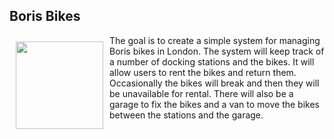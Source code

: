 Boris Bikes
------

<img src="http://2.bp.blogspot.com/-cKh7iq0zSSQ/UsU_wQD9pAI/AAAAAAAABRw/vDS8Eqf4cDk/s1600/13_09_13_09__1090682-2-Edit-Edit_130916.jpg" style="height: 140px; float: left; padding: 10px">

The goal is to create a simple system for managing Boris bikes in London. The system will keep track of a number of docking stations and the bikes. It will allow users to rent the bikes and return them. Occasionally the bikes will break and then they will be unavailable for rental. There will also be a garage to fix the bikes and a van to move the bikes between the stations and the garage.

